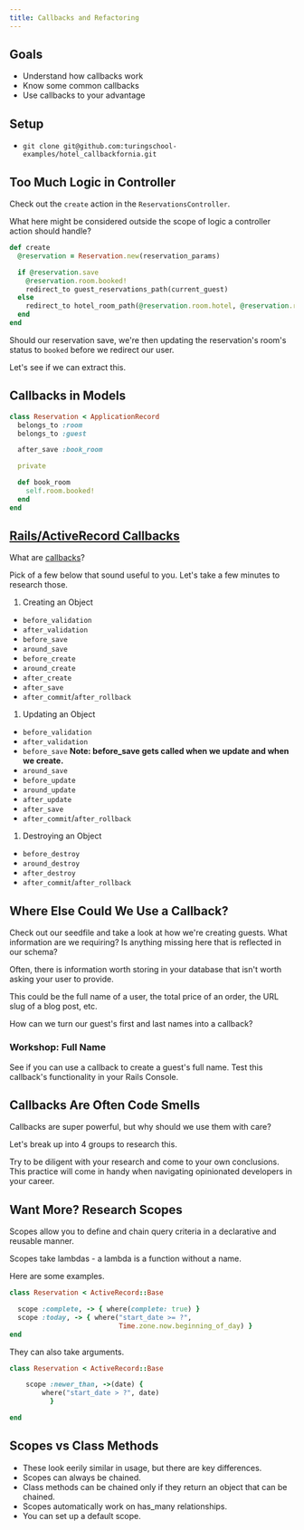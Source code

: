 ```yaml
---
title: Callbacks and Refactoring
---
```


## Goals

* Understand how callbacks work
* Know some common callbacks
* Use callbacks to your advantage

## Setup

* `git clone git@github.com:turingschool-examples/hotel_callbackfornia.git`

## Too Much Logic in Controller

Check out the `create` action in the `ReservationsController`.

What here might be considered outside the scope of logic a controller action should handle?

```ruby
def create
  @reservation = Reservation.new(reservation_params)

  if @reservation.save
    @reservation.room.booked!
    redirect_to guest_reservations_path(current_guest)
  else
    redirect_to hotel_room_path(@reservation.room.hotel, @reservation.room)
  end
end
```

Should our reservation save, we're then updating the reservation's room's status to `booked` before we redirect our user.

Let's see if we can extract this.

## Callbacks in Models

```ruby
class Reservation < ApplicationRecord
  belongs_to :room
  belongs_to :guest

  after_save :book_room

  private

  def book_room
    self.room.booked!
  end
end
```

## [Rails/ActiveRecord Callbacks](http://api.rubyonrails.org/classes/ActiveRecord/Callbacks.html)

What are [callbacks](http://api.rubyonrails.org/classes/ActiveRecord/Callbacks.html)?

Pick of a few below that sound useful to you. Let's take a few minutes to research those.

1. Creating an Object
  * `before_validation`
  * `after_validation`
  * `before_save`
  * `around_save`
  * `before_create`
  * `around_create`
  * `after_create`
  * `after_save`
  * `after_commit`/`after_rollback`
1. Updating an Object
  * `before_validation`
  * `after_validation`
  * `before_save` **__Note: before_save gets called when we update and when we create.__**
  * `around_save`
  * `before_update`
  * `around_update`
  * `after_update`
  * `after_save`
  * `after_commit`/`after_rollback`
1. Destroying an Object
  * `before_destroy`
  * `around_destroy`
  * `after_destroy`
  * `after_commit`/`after_rollback`

## Where Else Could We Use a Callback?

Check out our seedfile and take a look at how we're creating guests. What information are we requiring? Is anything missing here that is reflected in our schema?

Often, there is information worth storing in your database that isn't worth asking your user to provide.

This could be the full name of a user, the total price of an order, the URL slug of a blog post, etc.

How can we turn our guest's first and last names into a callback?

### Workshop: Full Name

See if you can use a callback to create a guest's full name. Test this callback's functionality in your Rails Console.

## Callbacks Are Often Code Smells

Callbacks are super powerful, but why should we use them with care?

Let's break up into 4 groups to research this.

Try to be diligent with your research and come to your own conclusions. This practice will come in handy when navigating opinionated developers in your career.

## Want More? Research Scopes

Scopes allow you to define and chain query criteria in a declarative and
reusable manner.

Scopes take lambdas - a lambda is a function without a name.

Here are some examples.

```ruby
class Reservation < ActiveRecord::Base

  scope :complete, -> { where(complete: true) }
  scope :today, -> { where("start_date >= ?",
                           Time.zone.now.beginning_of_day) }
end
```

They can also take arguments.

```ruby
class Reservation < ActiveRecord::Base

    scope :newer_than, ->(date) {
        where("start_date > ?", date)
          }

end
```

## Scopes vs Class Methods

* These look eerily similar in usage, but there are key differences.
* Scopes can always be chained.
* Class methods can be chained only if they return an object that can be chained.
* Scopes automatically work on has_many relationships.
* You can set up a default scope.
